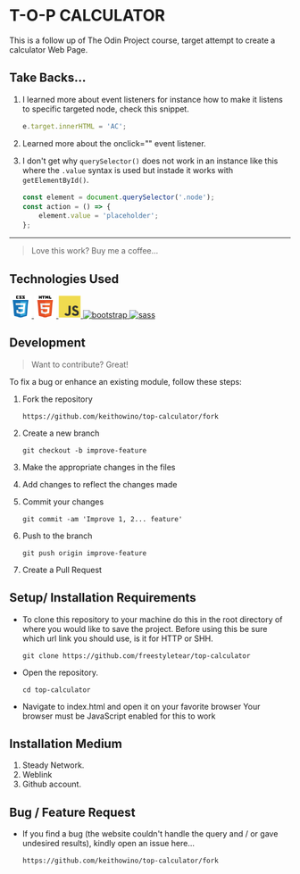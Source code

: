 #   T-O-P CALCULATOR

This is a follow up of The Odin Project course, target attempt to create a calculator Web Page.

## Take Backs...

1. I learned more about event listeners for instance how to make it listens to specific targeted node, check this snippet.

    ```js
    e.target.innerHTML = 'AC';
    ```
2. Learned more about the onclick="" event listener.
3. I don't get why `querySelector()` does not work in an instance like this where the `.value` syntax is used but instade it works with `getElementById()`.
    ```js
    const element = document.querySelector('.node');
    const action = () => {
        element.value = 'placeholder';
    };
    ```

---
>Love this work? Buy me a coffee...


## Technologies Used

<p> 
    <a href="https://www.w3schools.com/css/" target="_blank"> 
        <img src="https://raw.githubusercontent.com/devicons/devicon/master/icons/css3/css3-original-wordmark.svg" alt="css3" width="40" height="40"/> 
    </a>
    <a href="https://www.w3.org/html/" target="_blank"> 
        <img src="https://raw.githubusercontent.com/devicons/devicon/master/icons/html5/html5-original-wordmark.svg" alt="html5" width="40" height="40"/> 
    </a> 
    <a href="https://developer.mozilla.org/en-US/docs/Web/JavaScript" target="_blank"> 
        <img src="https://raw.githubusercontent.com/devicons/devicon/master/icons/javascript/javascript-original.svg" alt="javascript" width="40" height="40"/> 
    </a> 
    <a href="https://getbootstrap.com/" target="_blank"> 
        <img src="https://miro.medium.com/max/2000/1*9HanDsRU11ZMsgDGJwN96w.png" alt="bootstrap" width="40" height="40"/> 
    </a>
    <a href="https://sass-lang.com/" target="_blank"> 
        <img src="https://sass-lang.com/assets/img/logos/logo.svg" alt="sass" width="40" height="40"/> 
    </a>
</p>

## Development
> Want to contribute? Great!

To fix a bug or enhance an existing module, follow these steps:

1. Fork the repository

    ```
    https://github.com/keithowino/top-calculator/fork
    ```
2. Create a new branch

    ```
    git checkout -b improve-feature
    ```
3. Make the appropriate changes in the files
4. Add changes to reflect the changes made
5. Commit your changes

    ```
    git commit -am 'Improve 1, 2... feature'
    ```
6. Push to the branch

    ```
    git push origin improve-feature
    ```
7. Create a Pull Request 


## Setup/ Installation Requirements
- To clone this repository to your machine do this in the root directory of where you would like to save the project. Before using this be sure which url link you should use, is it for HTTP or SHH.

    ```
    git clone https://github.com/freestyletear/top-calculator
    ```

- Open the repository.

    ```
    cd top-calculator
    ```

- Navigate to index.html  and open it on your favorite browser
Your browser must be JavaScript enabled for this to work

## Installation Medium
1. Steady Network.
2. Weblink
3. Github account.

## Bug / Feature Request

- If you find a bug (the website couldn't handle the query and / or gave undesired results), kindly open an issue here...

    ```
    https://github.com/keithowino/top-calculator/fork
    ```